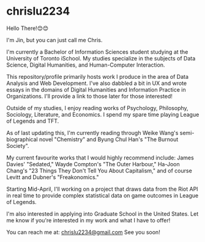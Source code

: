 # chrislu2234
Hello There!😊😊

I'm Jin, but you can just call me Chris.

I'm currently a Bachelor of Information Sciences student studying at the University of Toronto iSchool. My studies specialize in the subjects of Data Science, Digital Humanities, and Human-Computer Interaction.

This repository/profile primarily hosts work I produce in the area of Data Analysis and Web Development. I've also dabbled a bit in UX and wrote essays in the domains of Digital Humanities and Information Practice in Organizations. I'll provide a link to those later for those interested!

Outside of my studies, I enjoy reading works of Psychology, Philosophy, Sociology, Literature, and Economics. I spend my spare time playing League of Legends and TFT.

As of last updating this, I'm currently reading through Weike Wang's semi-biographical novel "Chemistry" and Byung Chul Han's "The Burnout Society".

My current favourite works that I would highly recommend include: James Davies' "Sedated," Wayde Compton's "The Outer Harbour," Ha-Joon Chang's "23 Things They Don't Tell You About Capitalism," and of course Levitt and Dubner's "Freakonomics."

Starting Mid-April, I'll working on a project that draws data from the Riot API in real time to provide complex statistical data on game outcomes in League of Legends. 

I'm also interested in applying into Graduate School in the United States. Let me know if you're interested in my work and what I have to offer!

You can reach me at: chrislu2234@gmail.com
See you soon!
